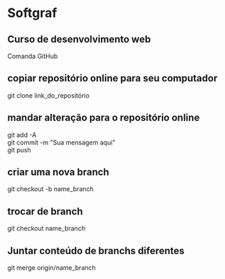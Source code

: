 # Softgraf
## Curso de desenvolvimento web

Comanda GitHub

## copiar repositório online para seu computador
git clone link_do_repositório

## mandar alteração para o repositório online
git add -A  
git commit -m "Sua mensagem aqui"  
git push

## criar uma nova branch
git checkout -b name_branch

## trocar de branch
git checkout name_branch

## Juntar conteúdo de branchs diferentes
git merge origin/name_branch
